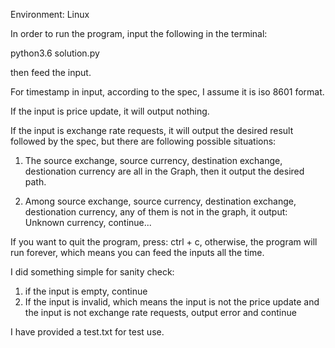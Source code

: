 Environment: Linux

In order to run the program, input the following in the terminal:

python3.6 solution.py


then feed the input.

For timestamp in input, according to the spec, I assume it is iso 8601 format.


If the input is price update, it will output nothing.

If the input is exchange rate requests, it will output the desired result followed by the spec, but there are following possible situations:

1) The source exchange, source currency, destination exchange, destionation currency are all in the Graph, then it output the desired path.

2) Among source exchange, source currency, destination exchange, destionation currency, any of them is not in the graph, it output:
Unknown currency, continue...


If you want to quit the program, press: ctrl + c, otherwise, the program will run forever, which means you can feed the inputs all the time.


I did something simple for sanity check:
1) if the input is empty, continue
2) If the input is invalid, which means the input is not the price update and the input is not exchange rate requests, output error and continue


I have provided a test.txt for test use.
